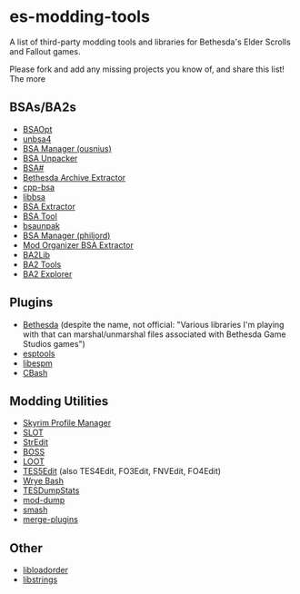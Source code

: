 # es-modding-tools
A list of third-party modding tools and libraries for Bethesda's Elder Scrolls and Fallout games.

Please fork and add any missing projects you know of, and share this list! The more 

## BSAs/BA2s

* [BSAOpt](https://github.com/Ethatron/bsaopt)
* [unbsa4](https://github.com/angeld29/unbsa4)
* [BSA Manager (ousnius)](https://github.com/ousnius/BSA-Manager)
* [BSA Unpacker](https://github.com/pseudoh/BSAUnPacker)
* [BSA#](https://github.com/jzebedee/bsasharp)
* [Bethesda Archive Extractor](https://github.com/jonwd7/bae)
* [cpp-bsa](https://github.com/Yacoby/cpp-bsa)
* [libbsa](https://github.com/WrinklyNinja/libbsa)
* [BSA Extractor](https://github.com/CynicRus/BSAExtractor)
* [BSA Tool](https://github.com/Dysperia/BSATool)
* [bsaunpak](https://github.com/figment/bsaunpak)
* [BSA Manager (philjord)](https://github.com/philjord/BSAManager)
* [Mod Organizer BSA Extractor](https://github.com/TanninOne/modorganizer-bsa_extractor)
* [BA2Lib](https://github.com/digitalutopia1/BA2Lib)
* [BA2 Tools](https://github.com/miere43/ba2tools)
* [BA2 Explorer](https://github.com/miere43/ba2explorer)

## Plugins

* [Bethesda](https://github.com/acsellers/bethesda) (despite the name, not official: "Various libraries I'm playing with that can marshal/unmarshal files associated with Bethesda Game Studios games")
* [esptools](https://github.com/anahuj/esptools)
* [libespm](https://github.com/WrinklyNinja/libespm)
* [CBash](https://github.com/Ethatron/CBash)

## Modding Utilities

* [Skyrim Profile Manager](https://github.com/camvr/Skyrim-Profile-Manager)
* [SLOT](https://github.com/matortheeternal/SLOT)
* [StrEdit](https://github.com/WrinklyNinja/stredit)
* [BOSS](https://github.com/boss-developers)
* [LOOT](https://github.com/loot)
* [TES5Edit](https://github.com/TES5Edit) (also TES4Edit, FO3Edit, FNVEdit, FO4Edit)
* [Wrye Bash](https://github.com/wrye-bash)
* [TESDumpStats](https://github.com/lojack5/TESDumpStats)
* [mod-dump](https://github.com/matortheeternal/mod-dump)
* [smash](https://github.com/matortheeternal/smash)
* [merge-plugins](https://github.com/matortheeternal/merge-plugins)

## Other

* [libloadorder](https://github.com/WrinklyNinja/libloadorder)
* [libstrings](https://github.com/WrinklyNinja/libstrings)

